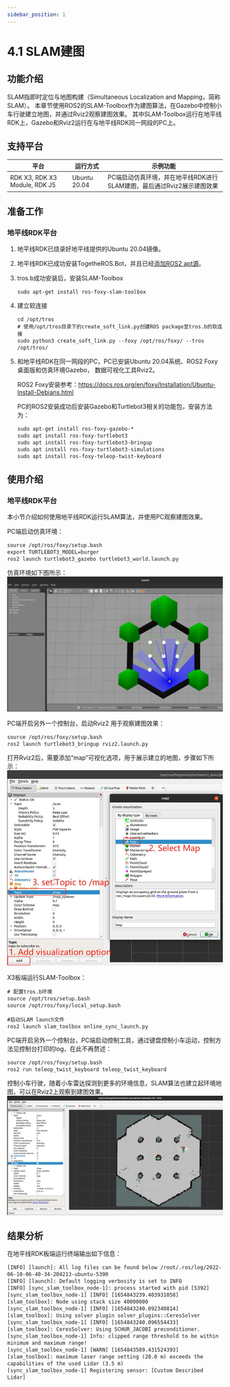 ```yaml
---
sidebar_position: 1
---
```


# 4.1 SLAM建图

## 功能介绍
SLAM指即时定位与地图构建（Simultaneous Localization and Mapping，简称SLAM）。
本章节使用ROS2的SLAM-Toolbox作为建图算法，在Gazebo中控制小车行驶建立地图，并通过Rviz2观察建图效果。
其中SLAM-Toolbox运行在地平线RDK上，Gazebo和Rviz2运行在与地平线RDK同一网段的PC上。

## 支持平台

| 平台    | 运行方式     | 示例功能                       |
| ------- | ------------ | ------------------------------ |
| RDK X3, RDK X3 Module, RDK J5| Ubuntu 20.04 | PC端启动仿真环境，并在地平线RDK进行SLAM建图，最后通过Rviz2展示建图效果 |

## 准备工作

### 地平线RDK平台

1. 地平线RDK已烧录好地平线提供的Ubuntu 20.04镜像。

2. 地平线RDK已成功安装TogetheROS.Bot，并且已经[添加ROS2 apt源](https://developer.horizon.ai/api/v1/fileData/TogetherROS/quick_start/install_use_ros_pkg.html#)。

3. tros.b成功安装后，安装SLAM-Toolbox
    ```
    sudo apt-get install ros-foxy-slam-toolbox
    ```
4. 建立软连接
    ```
    cd /opt/tros
    # 使用/opt/tros目录下的create_soft_link.py创建ROS package至tros.b的软连接
    sudo python3 create_soft_link.py --foxy /opt/ros/foxy/ --tros /opt/tros/
    ```
5. 和地平线RDK在同一网段的PC，PC已安装Ubuntu 20.04系统、ROS2 Foxy桌面版和仿真环境Gazebo，
数据可视化工具Rviz2。

    ROS2 Foxy安装参考：https://docs.ros.org/en/foxy/Installation/Ubuntu-Install-Debians.html

    PC的ROS2安装成功后安装Gazebo和Turtlebot3相关的功能包，安装方法为：

    ```
    sudo apt-get install ros-foxy-gazebo-*
    sudo apt install ros-foxy-turtlebot3
    sudo apt install ros-foxy-turtlebot3-bringup
    sudo apt install ros-foxy-turtlebot3-simulations
    sudo apt install ros-foxy-teleop-twist-keyboard
    ```

## 使用介绍

### 地平线RDK平台
本小节介绍如何使用地平线RDK运行SLAM算法，并使用PC观察建图效果。

PC端启动仿真环境：

```
source /opt/ros/foxy/setup.bash
export TURTLEBOT3_MODEL=burger
ros2 launch turtlebot3_gazebo turtlebot3_world.launch.py
```
仿真环境如下图所示：
![](./image/slam/gazebo.jpg)

PC端开启另外一个控制台，启动Rviz2 用于观察建图效果：
```
source /opt/ros/foxy/setup.bash
ros2 launch turtlebot3_bringup rviz2.launch.py
```
打开Rviz2后，需要添加“map”可视化选项，用于展示建立的地图，步骤如下所示：
![](./image/slam/rvizsetting.jpg)

X3板端运行SLAM-Toolbox：

```
# 配置tros.b环境
source /opt/tros/setup.bash
source /opt/ros/foxy/local_setup.bash

#启动SLAM launch文件
ros2 launch slam_toolbox online_sync_launch.py
```

PC端开启另外一个控制台，PC端启动控制工具，通过键盘控制小车运动，控制方法见控制台打印的log，在此不再赘述：
```
source /opt/ros/foxy/setup.bash
ros2 run teleop_twist_keyboard teleop_twist_keyboard
```
控制小车行驶，随着小车雷达探测到更多的环境信息，SLAM算法也建立起环境地图，可以在Rviz2上观察到建图效果。
![](./image/slam/map.jpg)


## 结果分析

在地平线RDK板端运行终端输出如下信息：

```
[INFO] [launch]: All log files can be found below /root/.ros/log/2022-06-10-06-40-34-204213-ubuntu-5390
[INFO] [launch]: Default logging verbosity is set to INFO
[INFO] [sync_slam_toolbox_node-1]: process started with pid [5392]
[sync_slam_toolbox_node-1] [INFO] [1654843239.403931058] [slam_toolbox]: Node using stack size 40000000
[sync_slam_toolbox_node-1] [INFO] [1654843240.092340814] [slam_toolbox]: Using solver plugin solver_plugins::CeresSolver
[sync_slam_toolbox_node-1] [INFO] [1654843240.096554433] [slam_toolbox]: CeresSolver: Using SCHUR_JACOBI preconditioner.
[sync_slam_toolbox_node-1] Info: clipped range threshold to be within minimum and maximum range!
[sync_slam_toolbox_node-1] [WARN] [1654843589.431524393] [slam_toolbox]: maximum laser range setting (20.0 m) exceeds the capabilities of the used Lidar (3.5 m)
[sync_slam_toolbox_node-1] Registering sensor: [Custom Described Lidar]
```

